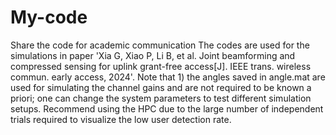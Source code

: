 # My-code
Share the code for academic communication
The codes are used for the simulations in paper 'Xia G, Xiao P, Li B, et al. Joint beamforming and compressed sensing for uplink grant-free access[J]. IEEE trans. wireless commun. early access, 2024'.
Note that 1) the angles saved in angle.mat are used for simulating the channel gains and are not required to be known a priori; one can change the system parameters to test different simulation setups.
Recommend using the HPC due to the large number of independent trials required to visualize the low user detection rate.
